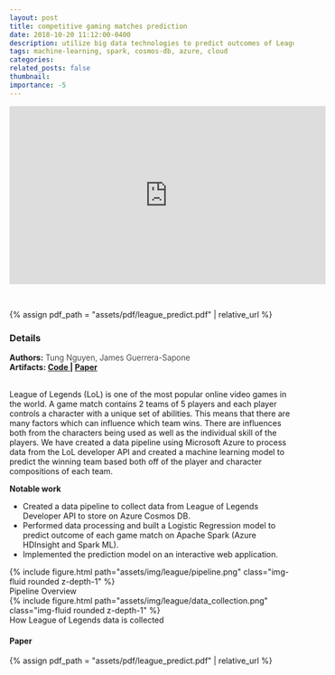 ```yaml
---
layout: post
title: competitive gaming matches prediction
date: 2018-10-20 11:12:00-0400
description: utilize big data technologies to predict outcomes of League of Legends matches
tags: machine-learning, spark, cosmos-db, azure, cloud
categories: 
related_posts: false
thumbnail:
importance: -5
---
```


<p align="center"><iframe width="560" height="315" src="https://www.youtube.com/embed/KlYK1G1af1s" title="YouTube video player" frameborder="0" allow="accelerometer; autoplay; clipboard-write; encrypted-media; gyroscope; picture-in-picture; web-share" allowfullscreen></iframe> </p> <br>


{% assign pdf_path = "assets/pdf/league_predict.pdf" | relative_url %}
<h3> Details </h3>
<div class="row" >
    <div class="col-sm-6" style="font-weight:300;"> 
    <strong> Authors:</strong> Tung Nguyen, James Guerrera-Sapone
    </div> 
</div>
<div class="row" >
    <div class="col-sm-3" style="font-weight:300;"> 
    <strong> Artifacts: <a target="_blank" rel="noopener noreferrer" href="https://github.com/tungdnguyen/league_of_legends_predict"> Code </a> | 
    <a target="_blank" rel="noopener noreferrer" href="{{ pdf_path | relative_url }}"> Paper </a> </strong>
    </div>
</div>
<br>

League of Legends (LoL) is one of the most popular online video games in the world. A game match contains 2 teams of 5 players and each player controls a character with a unique set of abilities. This means that there are many factors which can influence which team wins. There are influences both from the characters being used as well as the individual skill of the players. We have created a data pipeline using Microsoft Azure to process data from the LoL developer API and created a machine learning model to predict the winning team based both off of the player and character compositions of each team.

**Notable work**
- Created a data pipeline to collect data from League of Legends Developer API to store on Azure Cosmos DB.
- Performed data processing and built a Logistic Regression model to predict outcome of each game match on Apache Spark (Azure HDInsight and Spark ML).
- Implemented the prediction model on an interactive web application.

<div class="row mt-3">
        {% include figure.html path="assets/img/league/pipeline.png" class="img-fluid rounded z-depth-1" %}
</div>
<div class="caption">
    Pipeline Overview
</div>

<div class="row mt-3">
        {% include figure.html path="assets/img/league/data_collection.png" class="img-fluid rounded z-depth-1" %}
</div>
<div class="caption">
    How League of Legends data is collected
</div>

<h4> Paper </h4>
<!-- ///assets/pdf/cv.pdf -->
{% assign pdf_path = "assets/pdf/league_predict.pdf" | relative_url %}
<object data="{{pdf_path | relative_url}}" width="850" height="900" type="application/pdf"></object>